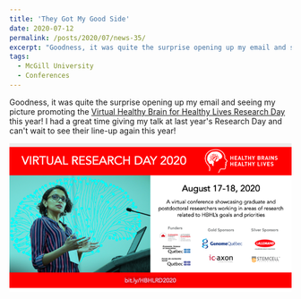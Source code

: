 ```yaml
---
title: 'They Got My Good Side'
date: 2020-07-12
permalink: /posts/2020/07/news-35/
excerpt: "Goodness, it was quite the surprise opening up my email and seeing my picture promoting the <a href='https://www.mcgill.ca/hbhl/events/research-day/research-day-2020' target='_blank'>Virtual Healthy Brain for Healthy Lives Research Day</a> this year! I had a great time giving my talk at last year's Research Day and can't wait to see their line-up again this year!<br><br><img src='/images/posts/2020_07_HBHL.png'><br><br>"
tags:
  - McGill University
  - Conferences
---
```


Goodness, it was quite the surprise opening up my email and seeing my picture promoting the [Virtual Healthy Brain for Healthy Lives Research Day](https://www.mcgill.ca/hbhl/events/research-day/research-day-2020) this year! I had a great time giving my talk at last year's Research Day and can't wait to see their line-up again this year!

![internal](/images/posts/2020_07_HBHL.png)